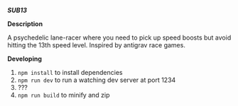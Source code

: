 ***SUB13***

**Description**

A psychedelic lane-racer where you need to pick up speed boosts but avoid hitting the 13th speed level. Inspired by antigrav race games.

**Developing**

1. `npm install` to install dependencies
2. `npm run dev` to run a watching dev server at port 1234
3. ???
4. `npm run build` to minify and zip
